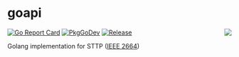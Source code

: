 # goapi

<img align="right" src="https://raw.githubusercontent.com/sttp/goapi/master/assets/sttp.png">

[![Go Report Card](https://goreportcard.com/badge/github.com/sttp/goapi?style=flat-square)](https://goreportcard.com/report/github.com/sttp/goapi)
[![PkgGoDev](https://pkg.go.dev/badge/github.com/sttp/goapi)](https://pkg.go.dev/github.com/sttp/goapi) 
[![Release](https://img.shields.io/github/release/sttp/goapi.svg?style=flat-square)](https://github.com/sttp/goapi/releases/latest)

Golang implementation for STTP ([IEEE 2664](https://standards.ieee.org/project/2664.html))

